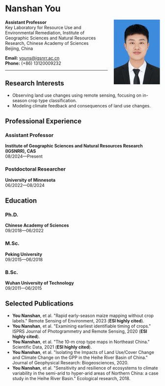 # Nanshan You

<img src="profile.jpg" alt="Nanshan You" style="float: right; width: 150px; margin-left: 20px;" />

**Assistant Professor**  
Key Laboratory for Resource Use and Environmental Remediation, Institute of Geographic Sciences and Natural Resources Research, Chinese Academy of Sciences  
Beijing, China  

**Email:** youns@igsnrr.ac.cn  
**Phone:** (+86) 13120009232  

---

## Research Interests
- Observing land use changes using remote sensing, focusing on in-season crop type classification.
- Modeling climate feedback and consequences of land use changes.

## Professional Experience
### Assistant Professor
**Institute of Geographic Sciences and Natural Resources Research (IGSNRR), CAS**  
08/2024—Present

### Postdoctoral Researcher  
**University of Minnesota**  
06/2022—08/2024  

## Education
### Ph.D. 
**Chinese Academy of Sciences**  
09/2018—06/2022
### M.Sc.
**Peking University**  
09/2015—06/2018
### B.Sc.
**Wuhan University of Technology**  
09/2011—06/2015

## Selected Publications
- **You Nanshan**, et al. "Rapid early-season maize mapping without crop labels." Remote Sensing of Environment, 2023 (**ESI highly cited**).
- **You Nanshan**, et al. "Examining earliest identifiable timing of crops." ISPRS Journal of Photogrammetry and Remote Sensing, 2020 (**ESI highly cited**).
- **You Nanshan**, et al. "The 10-m crop type maps in Northeast China." Scientific Data, 2021 (**ESI highly cited**).
- **You Nanshan**, et al. "Isolating the Impacts of Land Use/Cover Change and Climate Change on the GPP in the Heihe River Basin of China." Journal of Geophysical Research: Biogeosciences, 2020.
- **You Nanshan**, et al. "Sensitivity and resilience of ecosystems to climate variability in the semi-arid to hyper-arid areas of Northern China: a case study in the Heihe River Basin." Ecological research, 2018.
